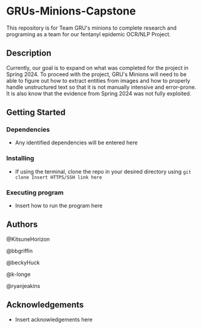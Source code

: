 # GRUs-Minions-Capstone
This repository is for Team GRU's minions to complete research and programing as a team for our fentanyl epidemic OCR/NLP Project. 

## Description
Currently, our goal is to expand on what was completed for the project in Spring 2024. To proceed with the project, GRU's Minions will need to be able to figure out how to extract entities from images and how to properly handle unstructured text so that it is not manually intensive and error-prone. It is also know that the evidence from Spring 2024 was not fully exploited.

## Getting Started
### Dependencies
* Any identified dependencies will be entered here

### Installing
* If using the terminal, clone the repo in your desired directory using `git clone Insert HTTPS/SSH link here`

### Executing program
* Insert how to run the program here

## Authors
@KitsuneHorizon

@bbgriffin

@beckyHuck

@k-longe

@ryanjeakins

## Acknowledgements
* Insert acknowledgements here